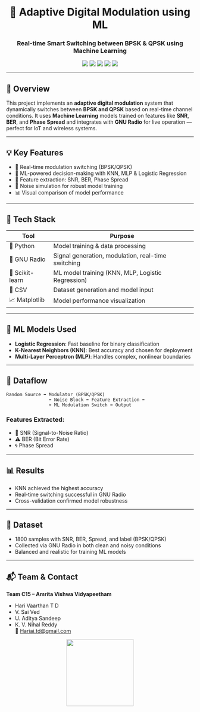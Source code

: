 
<h1 align="center">📶 Adaptive Digital Modulation using ML</h1>
<h3 align="center">Real-time Smart Switching between BPSK & QPSK using Machine Learning</h3>

<p align="center">
  <img src="https://img.shields.io/badge/Python-3776AB?style=for-the-badge&logo=python&logoColor=white"/>
  <img src="https://img.shields.io/badge/Scikit--Learn-F7931E?style=for-the-badge&logo=scikit-learn&logoColor=white"/>
  <img src="https://img.shields.io/badge/GNU%20Radio-6F2DA8?style=for-the-badge&logo=gnuradio&logoColor=white"/>
  <img src="https://img.shields.io/badge/Machine%20Learning-00BCD4?style=for-the-badge&logo=TensorFlow&logoColor=white"/>
  <img src="https://img.shields.io/badge/IoT-FF5722?style=for-the-badge&logo=internetofthings&logoColor=white"/>
</p>

---

## 📌 Overview

This project implements an **adaptive digital modulation** system that dynamically switches between **BPSK and QPSK** based on real-time channel conditions. It uses **Machine Learning** models trained on features like **SNR**, **BER**, and **Phase Spread** and integrates with **GNU Radio** for live operation — perfect for IoT and wireless systems.

---

## 💡 Key Features

- 🔁 Real-time modulation switching (BPSK/QPSK)
- 🧠 ML-powered decision-making with KNN, MLP & Logistic Regression
- 📶 Feature extraction: SNR, BER, Phase Spread
- 🧪 Noise simulation for robust model training
- 📊 Visual comparison of model performance

---

## 🔧 Tech Stack

| Tool | Purpose |
|------|---------|
| 🐍 Python | Model training & data processing |
| 📡 GNU Radio | Signal generation, modulation, real-time switching |
| 🔬 Scikit-learn | ML model training (KNN, MLP, Logistic Regression) |
| 📄 CSV | Dataset generation and model input |
| 📈 Matplotlib | Model performance visualization |

---

## 🧠 ML Models Used

- **Logistic Regression**: Fast baseline for binary classification
- **K-Nearest Neighbors (KNN)**: Best accuracy and chosen for deployment
- **Multi-Layer Perceptron (MLP)**: Handles complex, nonlinear boundaries

---

## 🔁 Dataflow

```text
Random Source ➡️ Modulator (BPSK/QPSK)
                ➡️ Noise Block ➡️ Feature Extraction ➡️
                ➡️ ML Modulation Switch ➡️ Output
```

### Features Extracted:
- 📶 SNR (Signal-to-Noise Ratio)
- ⚠️ BER (Bit Error Rate)
- 🌀 Phase Spread

---

## 📊 Results

- KNN achieved the highest accuracy
- Real-time switching successful in GNU Radio
- Cross-validation confirmed model robustness

---

## 📄 Dataset

- 1800 samples with SNR, BER, Spread, and label (BPSK/QPSK)
- Collected via GNU Radio in both clean and noisy conditions
- Balanced and realistic for training ML models

---

## 📬 Team & Contact

**Team C15 – Amrita Vishwa Vidyapeetham**
- Hari Vaarthan T D
- V. Sai Ved
- U. Aditya Sandeep
- K. V. Nihal Reddy  
📧 Hariai.td@gmail.com



<p align="center">
  <img src="https://media.giphy.com/media/v1.Y2lkPTc5MGI3NjExYzk3eWkzZWVlbG53bm1ubmc4M3h1MXRlY2R3emoxb2YzYm1yMGEyMiZlcD12MV9naWZzX3NlYXJjaCZjdD1n/26AHONQ79FdWZhAI0/giphy.gif" width="180" />
</p>
